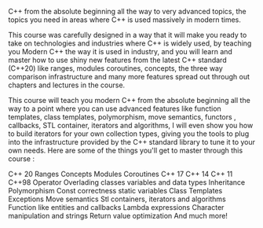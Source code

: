 C++ from the absolute beginning all the way to very advanced topics, the topics you need in areas where C++ is used massively in modern times.

This course was carefully designed in a way  that it  will make you ready to take on technologies  and industries where C++ is widely used, by teaching you Modern C++ the way it is used in industry, and you will learn and master how to use shiny new features from the latest C++ standard (C++20) like ranges, modules coroutines, concepts, the three way comparison infrastructure and many more features spread out through out chapters and lectures in the course.

This course will teach you modern C++ from the absolute beginning all the way to a point where you can use advanced features like function templates, class templates, polymorphism, move semantics, functors , callbacks, STL container, iterators and algorithms, I will even show you how to build iterators for your own collection types, giving you the tools to  plug into the infrastructure provided by the C++ standard library to tune it to your own needs. Here are some of the things you'll get to master through this course : 

C++ 20
Ranges
Concepts
Modules
Coroutines
C++ 17
C++ 14
C++ 11
C++98
Operator Overlading
classes
variables and data types
Inheritance
Polymorphism
Const correctness
static variables
Class Templates
Exceptions
Move semantics
Stl containers, iterators and algorithms
Function like entities and callbacks
Lambda expressions
Character manipulation and strings
Return value optimization
And much more!
